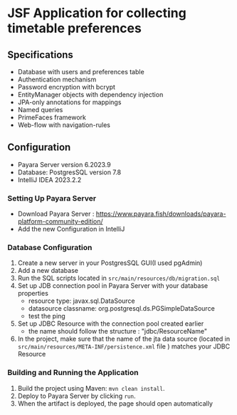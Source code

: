 # JSF Application for collecting timetable preferences

## Specifications

- Database with users and preferences table
- Authentication mechanism 
- Password encryption with bcrypt
- EntityManager objects with dependency injection
- JPA-only annotations for mappings
- Named queries
- PrimeFaces framework
- Web-flow with navigation-rules

## Configuration
- Payara Server version 6.2023.9
- Database: PostgresSQL version 7.8
- IntelliJ IDEA 2023.2.2

### Setting Up Payara Server
- Download Payara Server : https://www.payara.fish/downloads/payara-platform-community-edition/
- Add the new Configuration in IntelliJ 

### Database Configuration
1. Create a new server in your PostgresSQL GUI(I used pgAdmin)
2. Add a new database 
3. Run the SQL scripts located in `src/main/resources/db/migration.sql`
4. Set up JDB connection pool in Payara Server with your database properties
   - resource type: javax.sql.DataSource
   - datasource classname: org.postgresql.ds.PGSimpleDataSource
   - test the ping
5. Set up JDBC Resource with the connection pool created earlier
   - the name should follow the structure : "jdbc/ResourceName"
6. In the project, make sure that the name of the jta data source (located in `src/main/resources/META-INF/persistence.xml` file ) matches your JDBC Resource

### Building and Running the Application
1. Build the project using Maven: `mvn clean install`.
2. Deploy to Payara Server by clicking `run`.
3. When the artifact is deployed, the page should open automatically